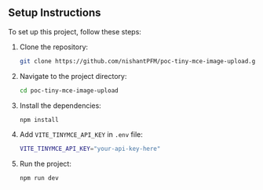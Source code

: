 ## Setup Instructions

To set up this project, follow these steps:

1. Clone the repository:
   ```sh
   git clone https://github.com/nishantPFM/poc-tiny-mce-image-upload.git
   ```

2. Navigate to the project directory:
   ```sh
   cd poc-tiny-mce-image-upload
   ```

3. Install the dependencies:
   ```sh
   npm install
   ```

4. Add `VITE_TINYMCE_API_KEY` in `.env` file:
   ```sh
   VITE_TINYMCE_API_KEY="your-api-key-here"
   ```

5. Run the project:
   ```sh
   npm run dev
   ```
